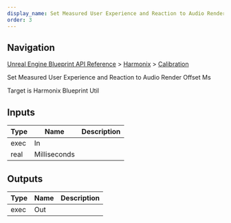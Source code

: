 ```yaml
---
display_name: Set Measured User Experience and Reaction to Audio Render Offset Ms
order: 3
---
```

## Navigation

[Unreal Engine Blueprint API Reference](https://dev.epicgames.com/documentation/en-us/unreal-engine/BlueprintAPI) > [Harmonix](https://dev.epicgames.com/documentation/en-us/unreal-engine/BlueprintAPI/Harmonix) > [Calibration](https://dev.epicgames.com/documentation/en-us/unreal-engine/BlueprintAPI/Harmonix/Calibration)

Set Measured User Experience and Reaction to Audio Render Offset Ms

Target is Harmonix Blueprint Util

## Inputs

| Type | Name | Description |
| --- | --- | --- |
| exec | In |  |
| real | Milliseconds |  |

## Outputs

| Type | Name | Description |
| --- | --- | --- |
| exec | Out |  |
